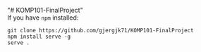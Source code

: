 "# KOMP101-FinalProject" <br/>
If you have `npm` installed:

`git clone https://github.com/gjergjk71/KOMP101-FinalProject`<br/>
`npm install serve -g`<br/>
`serve .`<br/>
